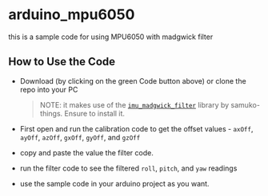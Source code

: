 # arduino_mpu6050
this is a sample code for using MPU6050 with madgwick filter


## How to Use the Code
- Download (by clicking on the green Code button above) or clone the repo into your PC

  > NOTE: it makes use of the [`imu_madgwick_filter`](https://github.com/samuko-things/imu_madgwick_filter) library by samuko-things. Ensure to install it.

- First open and run the calibration code to get the offset values - `axOff`, `ayOff`, `azOff`, `gxOff`, `gyOff`, and `gzOff`

- copy and paste the value the filter code. 

- run the filter code to see the filtered `roll`, `pitch`, and `yaw` readings

- use the sample code in your arduino project as you want.

